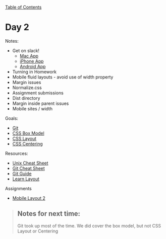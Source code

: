 [Table of Contents](/README.md)

# Day 2

Notes:
* Get on slack!
	* [Mac App](https://itunes.apple.com/us/app/slack/id803453959?mt=12)
	* [iPhone App](https://itunes.apple.com/us/app/slack-team-communication/id618783545?mt=8)
	* [Android App](https://play.google.com/store/apps/details?id=com.Slack&hl=en)
* Turning in Homework
* Mobile fluid layouts - avoid use of width property
* Margin issues
* Normalize.css
* Assignment submissions
* Dist directory
* Margin inside parent issues
* Mobile sites / width

Goals:
* [Git](https://try.github.io/levels/1/challenges/1)
* [CSS Box Model](/css-box-model/README.md)
* [CSS Layout](/css-box-model/README.md)
* [CSS Centering](/css-centering/README.md)

Resources:

* [Unix Cheat Sheet](http://www.cheat-sheets.org/saved-copy/fwunixref.pdf)
* [Git Cheat Sheet](https://training.github.com/kit/downloads/github-git-cheat-sheet.pdf)
* [Git Guide](http://rogerdudler.github.io/git-guide/)
* [Learn Layout](http://learnlayout.com/)

Assignments
* [Mobile Layout 2](https://github.com/TIY-Austin-Front-End-Engineering/mobile-layout-2)

> ## Notes for next time:
> Git took up most of the time. We did cover the box model, but not CSS Layout or Centering